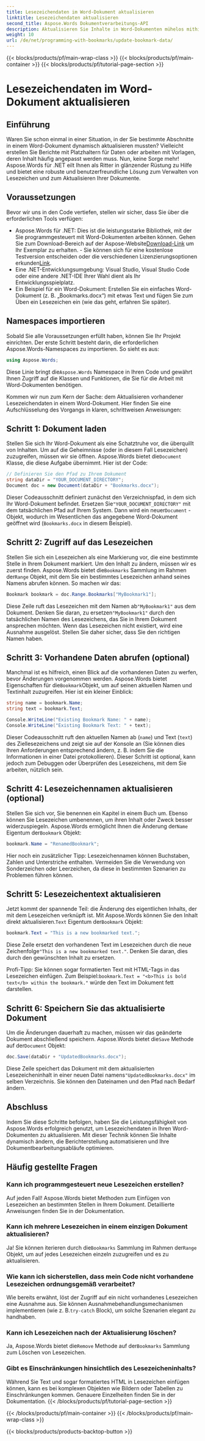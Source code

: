 ```yaml
---
title: Lesezeichendaten im Word-Dokument aktualisieren
linktitle: Lesezeichendaten aktualisieren
second_title: Aspose.Words Dokumentverarbeitungs-API
description: Aktualisieren Sie Inhalte in Word-Dokumenten mühelos mithilfe von Lesezeichen und Aspose.Words .NET. Mit diesem Handbuch können Sie Berichte automatisieren, Vorlagen personalisieren und vieles mehr.
weight: 10
url: /de/net/programming-with-bookmarks/update-bookmark-data/
---
```


{{< blocks/products/pf/main-wrap-class >}}
{{< blocks/products/pf/main-container >}}
{{< blocks/products/pf/tutorial-page-section >}}

# Lesezeichendaten im Word-Dokument aktualisieren

## Einführung

Waren Sie schon einmal in einer Situation, in der Sie bestimmte Abschnitte in einem Word-Dokument dynamisch aktualisieren mussten? Vielleicht erstellen Sie Berichte mit Platzhaltern für Daten oder arbeiten mit Vorlagen, deren Inhalt häufig angepasst werden muss. Nun, keine Sorge mehr! Aspose.Words für .NET eilt Ihnen als Ritter in glänzender Rüstung zu Hilfe und bietet eine robuste und benutzerfreundliche Lösung zum Verwalten von Lesezeichen und zum Aktualisieren Ihrer Dokumente.

## Voraussetzungen

Bevor wir uns in den Code vertiefen, stellen wir sicher, dass Sie über die erforderlichen Tools verfügen:

-  Aspose.Words für .NET: Dies ist die leistungsstarke Bibliothek, mit der Sie programmgesteuert mit Word-Dokumenten arbeiten können. Gehen Sie zum Download-Bereich auf der Aspose-Website[Download-Link](https://releases.aspose.com/words/net/) um Ihr Exemplar zu erhalten. - Sie können sich für eine kostenlose Testversion entscheiden oder die verschiedenen Lizenzierungsoptionen erkunden[Link](https://purchase.aspose.com/buy).
- Eine .NET-Entwicklungsumgebung: Visual Studio, Visual Studio Code oder eine andere .NET-IDE Ihrer Wahl dient als Ihr Entwicklungsspielplatz.
- Ein Beispiel für ein Word-Dokument: Erstellen Sie ein einfaches Word-Dokument (z. B. „Bookmarks.docx“) mit etwas Text und fügen Sie zum Üben ein Lesezeichen ein (wie das geht, erfahren Sie später).

## Namespaces importieren

Sobald Sie alle Voraussetzungen erfüllt haben, können Sie Ihr Projekt einrichten. Der erste Schritt besteht darin, die erforderlichen Aspose.Words-Namespaces zu importieren. So sieht es aus:

```csharp
using Aspose.Words;
```

 Diese Linie bringt die`Aspose.Words` Namespace in Ihren Code und gewährt Ihnen Zugriff auf die Klassen und Funktionen, die Sie für die Arbeit mit Word-Dokumenten benötigen.

Kommen wir nun zum Kern der Sache: dem Aktualisieren vorhandener Lesezeichendaten in einem Word-Dokument. Hier finden Sie eine Aufschlüsselung des Vorgangs in klaren, schrittweisen Anweisungen:

## Schritt 1: Dokument laden

 Stellen Sie sich Ihr Word-Dokument als eine Schatztruhe vor, die überquillt von Inhalten. Um auf die Geheimnisse (oder in diesem Fall Lesezeichen) zuzugreifen, müssen wir sie öffnen. Aspose.Words bietet die`Document` Klasse, die diese Aufgabe übernimmt. Hier ist der Code:

```csharp
// Definieren Sie den Pfad zu Ihrem Dokument
string dataDir = "YOUR_DOCUMENT_DIRECTORY";
Document doc = new Document(dataDir + "Bookmarks.docx");
```

Dieser Codeausschnitt definiert zunächst den Verzeichnispfad, in dem sich Ihr Word-Dokument befindet. Ersetzen Sie`"YOUR_DOCUMENT_DIRECTORY"` mit dem tatsächlichen Pfad auf Ihrem System. Dann wird ein neuer`Document` -Objekt, wodurch im Wesentlichen das angegebene Word-Dokument geöffnet wird (`Bookmarks.docx` in diesem Beispiel).

## Schritt 2: Zugriff auf das Lesezeichen

 Stellen Sie sich ein Lesezeichen als eine Markierung vor, die eine bestimmte Stelle in Ihrem Dokument markiert. Um den Inhalt zu ändern, müssen wir es zuerst finden. Aspose.Words bietet die`Bookmarks` Sammlung im Rahmen der`Range` Objekt, mit dem Sie ein bestimmtes Lesezeichen anhand seines Namens abrufen können. So machen wir das:

```csharp
Bookmark bookmark = doc.Range.Bookmarks["MyBookmark1"];
```

 Diese Zeile ruft das Lesezeichen mit dem Namen ab`"MyBookmark1"` aus dem Dokument. Denken Sie daran, zu ersetzen`"MyBookmark1"` durch den tatsächlichen Namen des Lesezeichens, das Sie in Ihrem Dokument ansprechen möchten. Wenn das Lesezeichen nicht existiert, wird eine Ausnahme ausgelöst. Stellen Sie daher sicher, dass Sie den richtigen Namen haben.

## Schritt 3: Vorhandene Daten abrufen (optional)

 Manchmal ist es hilfreich, einen Blick auf die vorhandenen Daten zu werfen, bevor Änderungen vorgenommen werden. Aspose.Words bietet Eigenschaften für die`Bookmark`Objekt, um auf seinen aktuellen Namen und Textinhalt zuzugreifen. Hier ist ein kleiner Einblick:

```csharp
string name = bookmark.Name;
string text = bookmark.Text;

Console.WriteLine("Existing Bookmark Name: " + name);
Console.WriteLine("Existing Bookmark Text: " + text);
```

Dieser Codeausschnitt ruft den aktuellen Namen ab (`name`) und Text (`text`) des Ziellesezeichens und zeigt sie auf der Konsole an (Sie können dies Ihren Anforderungen entsprechend ändern, z. B. indem Sie die Informationen in einer Datei protokollieren). Dieser Schritt ist optional, kann jedoch zum Debuggen oder Überprüfen des Lesezeichens, mit dem Sie arbeiten, nützlich sein.

## Schritt 4: Lesezeichennamen aktualisieren (optional)

 Stellen Sie sich vor, Sie benennen ein Kapitel in einem Buch um. Ebenso können Sie Lesezeichen umbenennen, um ihren Inhalt oder Zweck besser widerzuspiegeln. Aspose.Words ermöglicht Ihnen die Änderung der`Name` Eigentum der`Bookmark` Objekt:

```csharp
bookmark.Name = "RenamedBookmark";
```

Hier noch ein zusätzlicher Tipp: Lesezeichennamen können Buchstaben, Zahlen und Unterstriche enthalten. Vermeiden Sie die Verwendung von Sonderzeichen oder Leerzeichen, da diese in bestimmten Szenarien zu Problemen führen können.

## Schritt 5: Lesezeichentext aktualisieren

 Jetzt kommt der spannende Teil: die Änderung des eigentlichen Inhalts, der mit dem Lesezeichen verknüpft ist. Mit Aspose.Words können Sie den Inhalt direkt aktualisieren.`Text` Eigentum der`Bookmark` Objekt:

```csharp
bookmark.Text = "This is a new bookmarked text.";
```

Diese Zeile ersetzt den vorhandenen Text im Lesezeichen durch die neue Zeichenfolge`"This is a new bookmarked text."`. Denken Sie daran, dies durch den gewünschten Inhalt zu ersetzen.

 Profi-Tipp: Sie können sogar formatierten Text mit HTML-Tags in das Lesezeichen einfügen. Zum Beispiel:`bookmark.Text = "<b>This is bold text</b> within the bookmark."` würde den Text im Dokument fett darstellen.

## Schritt 6: Speichern Sie das aktualisierte Dokument

 Um die Änderungen dauerhaft zu machen, müssen wir das geänderte Dokument abschließend speichern. Aspose.Words bietet die`Save` Methode auf der`Document` Objekt:

```csharp
doc.Save(dataDir + "UpdatedBookmarks.docx");
```

 Diese Zeile speichert das Dokument mit dem aktualisierten Lesezeicheninhalt in einer neuen Datei namens`"UpdatedBookmarks.docx"` im selben Verzeichnis. Sie können den Dateinamen und den Pfad nach Bedarf ändern.

## Abschluss

Indem Sie diese Schritte befolgen, haben Sie die Leistungsfähigkeit von Aspose.Words erfolgreich genutzt, um Lesezeichendaten in Ihren Word-Dokumenten zu aktualisieren. Mit dieser Technik können Sie Inhalte dynamisch ändern, die Berichterstellung automatisieren und Ihre Dokumentbearbeitungsabläufe optimieren.

## Häufig gestellte Fragen

### Kann ich programmgesteuert neue Lesezeichen erstellen?

Auf jeden Fall! Aspose.Words bietet Methoden zum Einfügen von Lesezeichen an bestimmten Stellen in Ihrem Dokument. Detaillierte Anweisungen finden Sie in der Dokumentation.

### Kann ich mehrere Lesezeichen in einem einzigen Dokument aktualisieren?

 Ja! Sie können iterieren durch die`Bookmarks` Sammlung im Rahmen der`Range` Objekt, um auf jedes Lesezeichen einzeln zuzugreifen und es zu aktualisieren.

### Wie kann ich sicherstellen, dass mein Code nicht vorhandene Lesezeichen ordnungsgemäß verarbeitet?

 Wie bereits erwähnt, löst der Zugriff auf ein nicht vorhandenes Lesezeichen eine Ausnahme aus. Sie können Ausnahmebehandlungsmechanismen implementieren (wie z. B.`try-catch` Block), um solche Szenarien elegant zu handhaben.

### Kann ich Lesezeichen nach der Aktualisierung löschen?

 Ja, Aspose.Words bietet die`Remove` Methode auf der`Bookmarks` Sammlung zum Löschen von Lesezeichen.

### Gibt es Einschränkungen hinsichtlich des Lesezeicheninhalts?

Während Sie Text und sogar formatiertes HTML in Lesezeichen einfügen können, kann es bei komplexen Objekten wie Bildern oder Tabellen zu Einschränkungen kommen. Genauere Einzelheiten finden Sie in der Dokumentation.
{{< /blocks/products/pf/tutorial-page-section >}}

{{< /blocks/products/pf/main-container >}}
{{< /blocks/products/pf/main-wrap-class >}}

{{< blocks/products/products-backtop-button >}}
